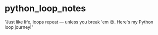 # python_loop_notes
"Just like life, loops repeat — unless you break 'em 😉. Here's my Python loop journey!"
